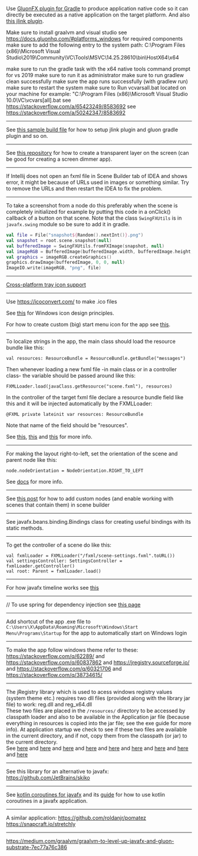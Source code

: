Use [GluonFX plugin for Gradle](https://github.com/gluonhq/gluonfx-gradle-plugin) to produce application native code so it can directly be executed as a native application on the target platform.
And also [this jlink plugin](https://github.com/beryx/badass-jlink-plugin).

Make sure to install graalvm and visual studio see https://docs.gluonhq.com/#platforms_windows for required components
make sure to add the following entry to the system path:
C:\Program Files (x86)\Microsoft Visual Studio\2019\Community\VC\Tools\MSVC\14.25.28610\bin\HostX64\x64

make sure to run the gradle task with the x64 native tools command prompt for vs 2019
make sure to run it as administrator
make sure to run gradlew clean successfully
make sure the app runs successfully (with gradlew run)
make sure to restart the system
make sure to Run vcvarsall.bat located on your machine for example:
"C:\Program Files (x86)\Microsoft Visual Studio 10.0\VC\vcvars[all].bat
see https://stackoverflow.com/a/65423249/8583692
see https://stackoverflow.com/a/50242347/8583692

---

See [this sample build file](https://github.com/acejump/TraceJump/blob/89bbe1e7dea13f20234a1410601895d9eba16174/build.gradle.kts) for how to setup jlink plugin and gluon gradle plugin and so on.

---

See [this repository](https://github.com/acejump/TraceJump/blob/master/src/main/kotlin/org/acejump/tracejump/TraceJump.kt)
for how to create a transparent layer on the screen (can be good for creating a screen dimmer app).

---

If Intellij does not open an fxml file in Scene Builder tab of IDEA and shows error,
it might be because of URLs used in images or something similar.
Try to remove the URLs and then restart the IDEA to fix the problem.

---
To take a screenshot from a node do this preferably when the scene is completely initialized
for example by putting this code in a onClick() callback of a button on that scene.
Note that the class `SwingFXUtils` is in `javafx.swing` module so be sure to add it in gradle.

```Kotlin
val file = File("snapshot${Random().nextInt()}.png")
val snapshot = root.scene.snapshot(null)
val bufferedImage = SwingFXUtils.fromFXImage(snapshot, null)
val imageRGB = BufferedImage(bufferedImage.width, bufferedImage.height, BufferedImage.TRANSLUCENT)
val graphics = imageRGB.createGraphics()
graphics.drawImage(bufferedImage, 0, 0, null)
ImageIO.write(imageRGB, "png", file)
```
---

[Cross-platform tray icon support](https://github.com/dorkbox/SystemTray)

---

Use https://icoconvert.com/ to make .ico files

See [this](https://docs.microsoft.com/en-us/windows/win32/uxguide/vis-icons) for Windows icon design principles.

For how to create custom (big) start menu icon for the app see [this](https://superuser.com/a/1033361/926959).

---

To localize strings in the app, the main class should load the resource bundle like this:

    val resources: ResourceBundle = ResourceBundle.getBundle("messages")

Then whenever loading a new fxml file -in main class or in a controller class-
the variable should be passed around like this:

    FXMLLoader.load(javaClass.getResource("scene.fxml"), resources)

In the controller of the target fxml file declare a resource bundle field like this
and it will be injected automatically by the FXMLLoader:

    @FXML private lateinit var resources: ResourceBundle

Note that name of the field should be "resources".

See [this](https://stackoverflow.com/q/26325403),
[this](https://stackoverflow.com/q/20107463)
and [this](https://stackoverflow.com/q/44124202) for more info.

---

For making the layout right-to-left, set the orientation of the scene and parent node
like this:

    node.nodeOrientation = NodeOrientation.RIGHT_TO_LEFT
    
See [docs](https://wiki.openjdk.java.net/display/OpenJFX/Node+Orientation+in+JavaFX) for more info.

---

See [this post](https://stackoverflow.com/a/49833163) for how to add custom nodes (and enable working with scenes that
contain them) in scene builder

---

See javafx.beans.binding.Bindings class for creating useful bindings with its static methods.

---

To get the controller of a scene do like this:

    val fxmlLoader = FXMLLoader("/fxml/scene-settings.fxml".toURL())
    val settingsController: SettingsController = fxmlLoader.getController()
    val root: Parent = fxmlLoader.load()

---

For how javafx timeline works see [this](https://stackoverflow.com/a/36366805/8583692)

---

// To use spring for dependency injection see [this page](http://www.greggbolinger.com/let-spring-be-your-javafx-controller-factory/)

---

Add shortcut of the app .exe file to `C:\Users\X\AppData\Roaming\Microsoft\Windows\Start Menu\Programs\Startup`
for the app to automatically start on Windows login

---

To make the app follow windows theme refer to these:
 https://stackoverflow.com/q/62289/ and https://stackoverflow.com/q/60837862
 and https://jregistry.sourceforge.io/ and https://stackoverflow.com/q/60321706
 and https://stackoverflow.com/q/38734615/

---

The jRegistry library which is used to acess windows registry values (system theme etc.)
requires two dll files (provided along with the library jar file) to work: reg.dll and reg_x64.dll  
These two files are placed in the `/resources/` directory to be accessed by classpath loader
and also to be available in the Application jar file (because everything in resources is copied into
the jar file; see the exe guide for more info).
At application startup we check to see if these two files are available in the current directory,
and if not, copy them from the classpath (or jar) to the current directory.  
See [here](https://stackoverflow.com/q/1611357) and [here](https://stackoverflow.com/q/2546665)
and [here](https://stackoverflow.com/q/4691095) and [here](https://stackoverflow.com/q/4764347)
and [here](https://stackoverflow.com/q/9006127) and [here](https://stackoverflow.com/a/24738004)
and [here](https://stackoverflow.com/q/2937406) and [here](https://github.com/adamheinrich/native-utils)
and [here](http://www.jdotsoft.com/JarClassLoader.php)

---

See this library for an alternative to javafx: https://github.com/JetBrains/skiko

---

See [kotlin coroutines for javafx](https://github.com/Kotlin/kotlinx.coroutines/tree/master/ui) and its
[guide](https://github.com/Kotlin/kotlinx.coroutines/blob/master/ui/coroutines-guide-ui.md) for how to use kotlin coroutines in a javafx application.

---

A similar application:
https://github.com/roldanjr/pomatez
https://snapcraft.io/stretchly

---

https://medium.com/graalvm/graalvm-to-level-up-javafx-and-gluon-substrate-7ec77a76c386
